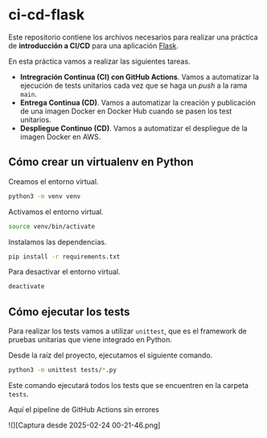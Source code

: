 # ci-cd-flask

Este repositorio contiene los archivos necesarios para realizar una práctica de
**introducción a CI/CD** para una aplicación [Flask][1].

En esta práctica vamos a realizar las siguientes tareas.

- **Intregración Continua (CI) con GitHub Actions**. Vamos a automatizar la ejecución de
  tests unitarios cada vez que se haga un _push_ a la rama `main`.
- **Entrega Continua (CD)**. Vamos a automatizar la creación y publicación de
  una imagen Docker en Docker Hub cuando se pasen los test unitarios.
- **Despliegue Continuo (CD)**. Vamos a automatizar el despliegue de la imagen
  Docker en AWS.

## Cómo crear un virtualenv en Python

Creamos el entorno virtual.

```bash
python3 -m venv venv
```

Activamos el entorno virtual.

```bash
source venv/bin/activate
```

Instalamos las dependencias.

```bash
pip install -r requirements.txt
```

Para desactivar el entorno virtual.

```bash
deactivate
```

## Cómo ejecutar los tests

Para realizar los tests vamos a utilizar `unittest`, que es el framework de
pruebas unitarias que viene integrado en Python.

Desde la raíz del proyecto, ejecutamos el siguiente comando.

```bash
python3 -m unittest tests/*.py
```

Este comando ejecutará todos los tests que se encuentren en la carpeta `tests`.

[1]: https://flask.palletsprojects.com/en/stable/

Aquí el pipeline de GitHub Actions sin errores

!()[Captura desde 2025-02-24 00-21-46.png]
